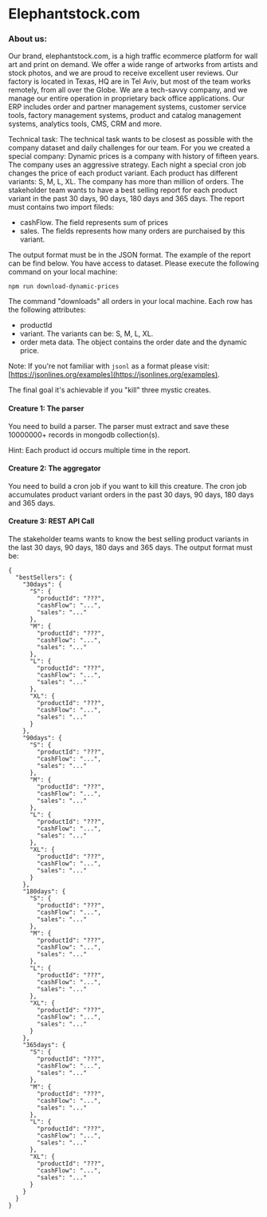 # Elephantstock.com

### About us:

Our brand, elephantstock.com, is a high traffic ecommerce platform for wall art
and print on demand. We offer a wide range of artworks from artists and stock
photos, and we are proud to receive excellent user reviews. Our factory is
located in Texas, HQ are in Tel Aviv, but most of the team works remotely, from
all over the Globe. We are a tech-savvy company, and we manage our entire
operation in proprietary back office applications. Our ERP includes order and
partner management systems, customer service tools, factory management systems,
product and catalog management systems, analytics tools, CMS, CRM and more.

Technical task: The technical task wants to be closest as possible with the
company dataset and daily challenges for our team. For you we created a special
company: Dynamic prices is a company with history of fifteen years. The company
uses an aggressive strategy. Each night a special cron job changes the price of
each product variant. Each product has different variants: S, M, L, XL. The
company has more than million of orders. The stakeholder team wants to have a
best selling report for each product variant in the past 30 days, 90 days, 180
days and 365 days. The report must contains two import fileds:

- cashFlow. The field represents sum of prices
- sales. The fields represents how many orders are purchaised by this variant.

The output format must be in the JSON format. The example of the report can be
find below. You have access to dataset. Please execute the following command on
your local machine:

```
npm run download-dynamic-prices
```

The command "downloads" all orders in your local machine. Each row has the
following attributes:

- productId
- variant. The variants can be: S, M, L, XL.
- order meta data. The object contains the order date and the dynamic price.

Note: If you're not familiar with `jsonl` as a format please visit:
[https://jsonlines.org/examples](https://jsonlines.org/examples).

The final goal it's achievable if you "kill" three mystic creates.

#### Creature 1: The parser

You need to build a parser. The parser must extract and save these 10000000+
records in mongodb collection(s).

Hint: Each product id occurs multiple time in the report.

#### Creature 2: The aggregator

You need to build a cron job if you want to kill this creature. The cron job
accumulates product variant orders in the past 30 days, 90 days, 180 days and
365 days.

#### Creature 3: REST API Call

The stakeholder teams wants to know the best selling product variants in the
last 30 days, 90 days, 180 days and 365 days. The output format must be:

```
{
  "bestSellers": {
    "30days": {
      "S": {
        "productId": "???",
        "cashFlow": "...",
        "sales": "..."
      },
      "M": {
        "productId": "???",
        "cashFlow": "...",
        "sales": "..."
      },
      "L": {
        "productId": "???",
        "cashFlow": "...",
        "sales": "..."
      },
      "XL": {
        "productId": "???",
        "cashFlow": "...",
        "sales": "..."
      }
    },
    "90days": {
      "S": {
        "productId": "???",
        "cashFlow": "...",
        "sales": "..."
      },
      "M": {
        "productId": "???",
        "cashFlow": "...",
        "sales": "..."
      },
      "L": {
        "productId": "???",
        "cashFlow": "...",
        "sales": "..."
      },
      "XL": {
        "productId": "???",
        "cashFlow": "...",
        "sales": "..."
      }
    },
    "180days": {
      "S": {
        "productId": "???",
        "cashFlow": "...",
        "sales": "..."
      },
      "M": {
        "productId": "???",
        "cashFlow": "...",
        "sales": "..."
      },
      "L": {
        "productId": "???",
        "cashFlow": "...",
        "sales": "..."
      },
      "XL": {
        "productId": "???",
        "cashFlow": "...",
        "sales": "..."
      }
    },
    "365days": {
      "S": {
        "productId": "???",
        "cashFlow": "...",
        "sales": "..."
      },
      "M": {
        "productId": "???",
        "cashFlow": "...",
        "sales": "..."
      },
      "L": {
        "productId": "???",
        "cashFlow": "...",
        "sales": "..."
      },
      "XL": {
        "productId": "???",
        "cashFlow": "...",
        "sales": "..."
      }
    }
  }
}
```
